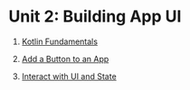 # Unit 2: Building App UI

1. [Kotlin Fundamentals](/01-AndroidBasicsWithCompose/Unit-02:Building%20app%20UI/01-Kotlin%20fundamentals/README.md)

2. [Add a Button to an App](/01-AndroidBasicsWithCompose/Unit-02:Building%20app%20UI/02-Add%20a%20button%20to%20an%20app/README.md)

3. [Interact with UI and State](/01-AndroidBasicsWithCompose/Unit-02:Building%20app%20UI/03-Interact%20with%20UI%20and%20state/README.md)
